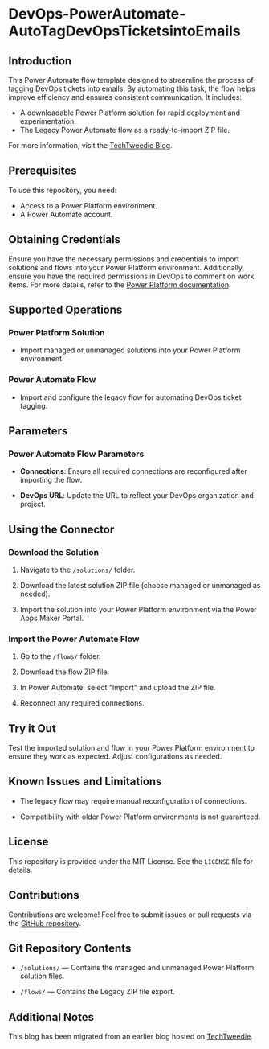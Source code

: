 # DevOps-PowerAutomate-AutoTagDevOpsTicketsintoEmails

## Introduction

This Power Automate flow template designed to streamline the process of tagging DevOps tickets into emails. By automating this task, the flow helps improve efficiency and ensures consistent communication. It includes:

- A downloadable Power Platform solution for rapid deployment and experimentation.
- The Legacy Power Automate flow as a ready-to-import ZIP file.

For more information, visit the [TechTweedie Blog](https://mars.mightora.io/yourls/250720blog).

## Prerequisites

To use this repository, you need:

- Access to a Power Platform environment.
- A Power Automate account.

## Obtaining Credentials

Ensure you have the necessary permissions and credentials to import solutions and flows into your Power Platform environment. Additionally, ensure you have the required permissions in DevOps to comment on work items. For more details, refer to the [Power Platform documentation](https://learn.microsoft.com/en-us/power-platform/).

## Supported Operations

### Power Platform Solution

- Import managed or unmanaged solutions into your Power Platform environment.

### Power Automate Flow

- Import and configure the legacy flow for automating DevOps ticket tagging.

## Parameters

### Power Automate Flow Parameters

- **Connections**: Ensure all required connections are reconfigured after importing the flow.

- **DevOps URL**: Update the URL to reflect your DevOps organization and project.

## Using the Connector

### Download the Solution

1. Navigate to the `/solutions/` folder.

2. Download the latest solution ZIP file (choose managed or unmanaged as needed).

3. Import the solution into your Power Platform environment via the Power Apps Maker Portal.

### Import the Power Automate Flow

1. Go to the `/flows/` folder.

2. Download the flow ZIP file.

3. In Power Automate, select "Import" and upload the ZIP file.

4. Reconnect any required connections.

## Try it Out

Test the imported solution and flow in your Power Platform environment to ensure they work as expected. Adjust configurations as needed.

## Known Issues and Limitations

- The legacy flow may require manual reconfiguration of connections.

- Compatibility with older Power Platform environments is not guaranteed.

## License

This repository is provided under the MIT License. See the `LICENSE` file for details.

## Contributions

Contributions are welcome! Feel free to submit issues or pull requests via the [GitHub repository](https://github.com/mightora/DevOps-PowerAutomate-AutoTagDevOpsTicketsintoEmails).

## Git Repository Contents

- `/solutions/` — Contains the managed and unmanaged Power Platform solution files.

- `/flows/` — Contains the Legacy ZIP file export.

## Additional Notes

This blog has been migrated from an earlier blog hosted on [TechTweedie](https://techtweedie.github.io).
